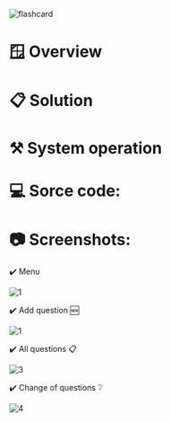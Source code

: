 ![flashcard](https://github.com/user-attachments/assets/60191d07-a589-4ac1-8674-2113bbb6f5f5)

# 🪟 Overview

# 📋 Solution

# ⚒️ System operation

# 💻 Sorce code:

# 📷 Screenshots:

✔️ Menu 

![1](https://github.com/user-attachments/assets/48b745a3-6c2d-4076-95c4-943b493ab50b)


✔️ Add question 🆕

![1](https://github.com/user-attachments/assets/f5ae3bdc-e3e0-47ca-b17e-7f1e7c65e0f7)


✔️ All questions 📋

![3](https://github.com/user-attachments/assets/961d229d-ca95-477b-a14e-2e48bdc8d836)

✔️ Change of questions ❔

![4](https://github.com/user-attachments/assets/91789f6a-e5f5-46bf-9a92-af52ce2fed23)

